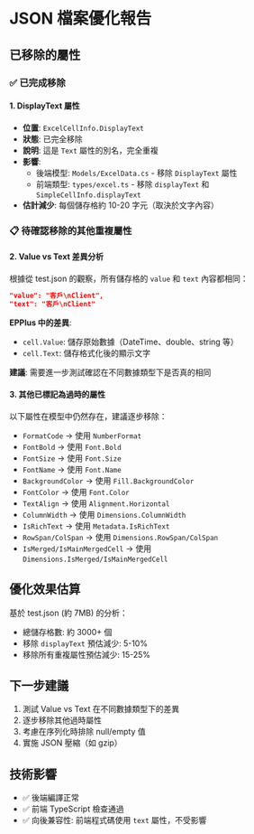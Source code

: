 # JSON 檔案優化報告

## 已移除的屬性

### ✅ 已完成移除

#### 1. DisplayText 屬性
- **位置**: `ExcelCellInfo.DisplayText`
- **狀態**: 已完全移除
- **說明**: 這是 `Text` 屬性的別名，完全重複
- **影響**: 
  - 後端模型: `Models/ExcelData.cs` - 移除 `DisplayText` 屬性
  - 前端類型: `types/excel.ts` - 移除 `displayText` 和 `SimpleCellInfo.displayText`
- **估計減少**: 每個儲存格約 10-20 字元（取決於文字內容）

### 📋 待確認移除的其他重複屬性

#### 2. Value vs Text 差異分析
根據從 test.json 的觀察，所有儲存格的 `value` 和 `text` 內容都相同：
```json
"value": "客戶\nClient",
"text": "客戶\nClient"
```

**EPPlus 中的差異**:
- `cell.Value`: 儲存原始數據（DateTime、double、string 等）
- `cell.Text`: 儲存格式化後的顯示文字

**建議**: 需要進一步測試確認在不同數據類型下是否真的相同

#### 3. 其他已標記為過時的屬性
以下屬性在模型中仍然存在，建議逐步移除：
- `FormatCode` → 使用 `NumberFormat`
- `FontBold` → 使用 `Font.Bold` 
- `FontSize` → 使用 `Font.Size`
- `FontName` → 使用 `Font.Name`
- `BackgroundColor` → 使用 `Fill.BackgroundColor`
- `FontColor` → 使用 `Font.Color`
- `TextAlign` → 使用 `Alignment.Horizontal`
- `ColumnWidth` → 使用 `Dimensions.ColumnWidth`
- `IsRichText` → 使用 `Metadata.IsRichText`
- `RowSpan/ColSpan` → 使用 `Dimensions.RowSpan/ColSpan`
- `IsMerged/IsMainMergedCell` → 使用 `Dimensions.IsMerged/IsMainMergedCell`

## 優化效果估算

基於 test.json (約 7MB) 的分析：
- 總儲存格數: 約 3000+ 個
- 移除 `displayText` 預估減少: 5-10%
- 移除所有重複屬性預估減少: 15-25%

## 下一步建議

1. 測試 Value vs Text 在不同數據類型下的差異
2. 逐步移除其他過時屬性
3. 考慮在序列化時排除 null/empty 值
4. 實施 JSON 壓縮（如 gzip）

## 技術影響

- ✅ 後端編譯正常
- ✅ 前端 TypeScript 檢查通過
- ✅ 向後兼容性: 前端程式碼使用 `text` 屬性，不受影響